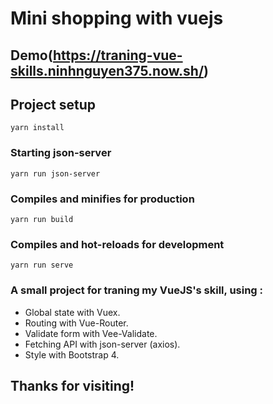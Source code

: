 # Mini shopping with vuejs

## Demo(https://traning-vue-skills.ninhnguyen375.now.sh/)

## Project setup

```
yarn install
```

### Starting json-server

```
yarn run json-server
```

### Compiles and minifies for production

```
yarn run build
```

### Compiles and hot-reloads for development

```
yarn run serve
```

### A small project for traning my VueJS's skill, using :

- Global state with Vuex.
- Routing with Vue-Router.
- Validate form with Vee-Validate.
- Fetching API with json-server (axios).
- Style with Bootstrap 4.

## Thanks for visiting!

